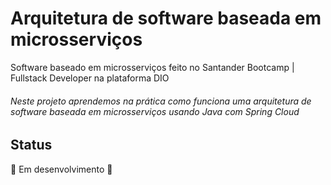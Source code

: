 # Arquitetura de software baseada em microsserviços
Software baseado em microsserviços feito no Santander Bootcamp | Fullstack Developer na plataforma DIO
######					Neste projeto aprendemos na prática como funciona uma arquitetura de software baseada em microsserviços usando Java com Spring Cloud




## Status

🚧 Em desenvolvimento 🚧  
